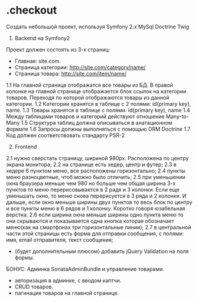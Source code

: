 .checkout
=========
Создать небольшой проект, используя
Symfony 2.x
MySql
Doctrine
Twig
 
1. Backend на Symfony2

Проект должен состоять из 3-х страниц:
- Главная: site.com.
- Страница категории: http://site.com/category/name/
- Страница товара: http://site.com/item/name/

1.1 На главной странице отображатся все товары из БД.
В правой колонке на главной странице отображается блок ссылок на категории товаров. Переходя по которой отображаются товары из данной категории.
1.2 Категории хранятся в таблице с 2 полями: id(primary key), name.
1.3 Товары хранятся в таблице с полями: id(primary key), name
1.4 Между таблицами товаров и категорий действуют отношение Many-to-Many
1.5 Структура таблиц должна описываться в анатационном формате
1.6 Запросы должны выполняться с помощью ORM Doctrine
1.7 Код должен соответствовать стандарту PSR-2
 
2. Frontend
 
 
2.1 нужно сверстать страницу, шириной 980px. Расположена по центру экрана монитора;
2.2 на странице есть хедер, центр и футер;
2.3 в хедере 6 пунктом меню, все расположены горизонтально;
2.4 пункты меню разноцветные, чтоб можно было отличить;
2.5 при уменьшении окна браузера меньше чем 980 но больше чем общая ширина 3-х пунктов то меню перерисовывается в 2 радя и 3 колонки. Если еще уменьшать окно, то меню снова перерисуется в 3 ряда и 2 колонки. И дальше, если окно меньше ширины двух пунктов то весь блок по центру и все пункты меню в 6 рядов и 1 колонку. Коротко говоря юзабельная верстка.
2.6 если ширина окна меньше ширины одно пункта меню то они скрываются и показывается одна кнопка которая обозначает меню(как на смартфонах три горизонтальные линии);
2.7 в центральной части этой страницы есть форма для отправки сообщения, с полями: имя, email отправителя, текст сообщения;
- (будет дополнительным плюсом) добавить jQuery Validation на поля формы.
 
БОНУС: Админка SonataAdminBundle и управление товарами.
- авторизация в админке, с вводом каптчи.
- CRUD товаров.
- пагинация товаров на главной странице.
